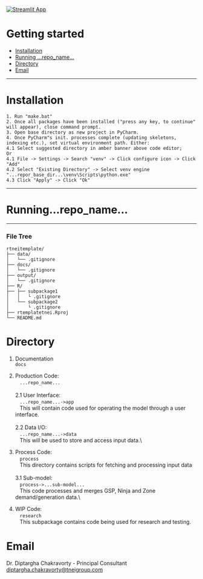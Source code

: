 [![Streamlit App](https://static.streamlit.io/badges/streamlit_badge_black_white.svg)](https://share.streamlit.io/diptargha/streamlitwebapp/main.py)

Getting started 
=============================


- [Installation](#Installation)
- [Running ...repo_name...](#Running...repo_name...)
- [Directory](#Directory)
- [Email](#Email)

----------------------------------

# Installation
`1. Run "make.bat"`\
`2. Once all packages have been installed ("press any key, to continue" will appear), close command prompt.`\
`3. Open base directory as new project in PyCharm.`\
`4. Once PyCharm"s init. processes complete (updating skeletons, indexing etc.), set virtual environment path. Either:`\
`4.1 Select suggested directory in amber banner above code editor;`\
`Or `\
`4.1 File -> Settings -> Search "venv" -> Click configure icon -> Click "Add"`\
`4.2 Select "Existing Directory" -> Select venv engine "...repor_base_dir...\venv\Scripts\python.exe"`\
`4.3 Click "Apply" -> Click "Ok"`

----------------------------------

# Running...repo_name...

----------------------------------

### File Tree

```
rtneitemplate/
├── data/
│   └── .gitignore
├── docs/
│   └── .gitignore
├── output/
│   └── .gitignore
├── R/
├── ├── subpackage1
│   │   └ .gitignore
│   └── subpackage2
│       └ .gitignore
├── rtemplatetnei.Rproj
└── README.md
```

# Directory
1. Documentation\
 `docs`
 
2. Production Code:\
 &nbsp;&nbsp;&nbsp;`...repo_name...`\
 \
2.1 User Interface:\
&nbsp;&nbsp;&nbsp;`...repo_name...->app`\
&nbsp;&nbsp;&nbsp;This will contain code used for operating the model through a user interface.\
 \
2.2 Data I/O:\
&nbsp;&nbsp;&nbsp;`...repo_name...->data`\
&nbsp;&nbsp;&nbsp;This will be used to store and access input data.\

3. Process Code:\
&nbsp;&nbsp;&nbsp;`process`\
&nbsp;&nbsp;&nbsp;This directory contains scripts for fetching and processing input data\
 \
3.1 Sub-model:\
&nbsp;&nbsp;&nbsp;`process->...sub-model...`\
&nbsp;&nbsp;&nbsp;This code processes and merges GSP, Ninja and Zone demand/generation data.\

4. WIP Code:\
&nbsp;&nbsp;&nbsp;`research`\
&nbsp;&nbsp;&nbsp;This subpackage contains code being used for research and testing.

# Email
Dr. Diptargha Chakravorty - Principal Consultant\
<diptargha.chakravorty@tneigroup.com>
